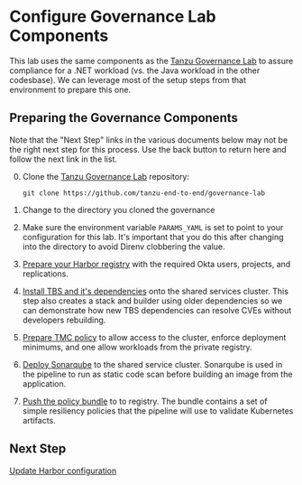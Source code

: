 # Configure Governance Lab Components

This lab uses the same components as the [Tanzu Governance Lab](https://github.com/tanzu-end-to-end/governance-lab)
to assure compliance for a .NET workload (vs. the Java workload in the
other codesbase). We can leverage most of the setup steps from that 
environment to prepare this one.

## Preparing the Governance Components

Note that the "Next Step" links in the various documents below may not be
the right next step for this process. Use the back button to return here and
follow the next link in the list.

0. Clone the [Tanzu Governance Lab](https://github.com/tanzu-end-to-end/governance-lab) 
repository:
   ```
   git clone https://github.com/tanzu-end-to-end/governance-lab
   ```

1. Change to the directory you cloned the governance 

2. Make sure the environment variable `PARAMS_YAML` is set to point to your 
   configuration for this lab. It's important that you do this after changing 
   into the directory to avoid Direnv clobbering the value.

3. [Prepare your Harbor registry](https://github.com/tanzu-end-to-end/governance-lab/blob/main/docs/02-prepare-registry.md) with the required 
   Okta users, projects, and replications.

4. [Install TBS and it's dependencies](https://github.com/tanzu-end-to-end/governance-lab/blob/main/docs/03-install-tbs.md) onto the shared 
   services cluster. This step also creates a stack and builder using older 
   dependencies so we can demonstrate how new TBS dependencies can resolve CVEs without 
   developers rebuilding.

5. [Prepare TMC policy](https://github.com/tanzu-end-to-end/governance-lab/blob/main/docs/05-prepare-tmc-policy.md) to allow access to the cluster, 
   enforce deployment minimums, and one allow workloads from the private registry.

6. [Deploy Sonarqube](https://github.com/tanzu-end-to-end/governance-lab/blob/main/docs/06-deploy-sonarqube.md) to the shared service cluster. 
   Sonarqube is used in the pipeline to run as static code scan before building an 
   image from the application.

7. [Push the policy bundle](https://github.com/tanzu-end-to-end/governance-lab/blob/main/docs/07-push-policy-bundle.md) to to registry. The bundle
   contains a set of simple resiliency policies that the pipeline will use to
   validate Kubernetes artifacts.

## Next Step

[Update Harbor configuration](03-additional-harbor-config.md)
